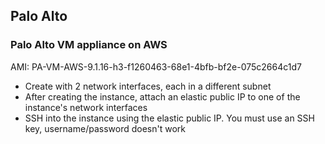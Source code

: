 ## Palo Alto

### Palo Alto VM appliance on AWS

AMI: PA-VM-AWS-9.1.16-h3-f1260463-68e1-4bfb-bf2e-075c2664c1d7

- Create with 2 network interfaces, each in a different subnet
- After creating the instance, attach an elastic public IP to one of the instance's network interfaces
- SSH into the instance using the elastic public IP. You must use an SSH key, username/password doesn't work
